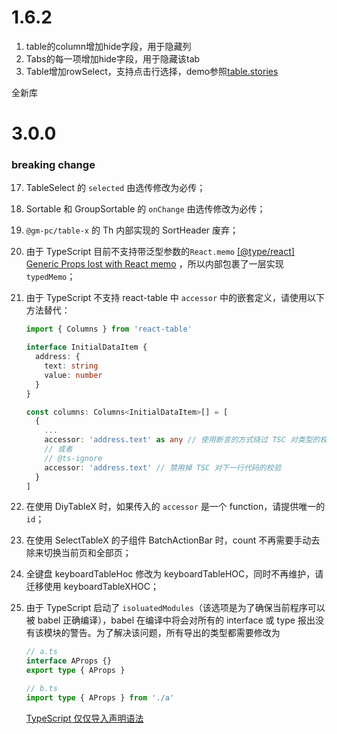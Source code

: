 # 1.6.2

1. table的column增加hide字段，用于隐藏列
2. Tabs的每一项增加hide字段，用于隐藏该tab
3. Table增加rowSelect，支持点击行选择，demo参照[table.stories](packages/table-x/src/table/table.stories.tsx)

全新库

# 3.0.0

### breaking change

17. TableSelect 的 `selected` 由选传修改为必传；

18. Sortable 和 GroupSortable 的 `onChange` 由选传修改为必传；

19. `@gm-pc/table-x` 的 Th 内部实现的 SortHeader 废弃；

20. 由于 TypeScript 目前不支持带泛型参数的`React.memo` [[@type/react] Generic Props lost with React memo](https://github.com/DefinitelyTyped/DefinitelyTyped/issues/37087) ，所以内部包裹了一层实现`typedMemo`；

21. 由于 TypeScript 不支持 react-table 中 `accessor` 中的嵌套定义，请使用以下方法替代：

    ```typescript
    import { Columns } from 'react-table'

    interface InitialDataItem {
      address: {
        text: string
        value: number
      }
    }

    const columns: Columns<InitialDataItem>[] = [
      {
        ...
        accessor: 'address.text' as any // 使用断言的方式绕过 TSC 对类型的校验
        // 或者
        // @ts-ignore
        accessor: 'address.text' // 禁用掉 TSC 对下一行代码的校验
      }
    ]
    ```

22. 在使用 DiyTableX 时，如果传入的 `accessor` 是一个 function，请提供唯一的 `id`；

23. 在使用 SelectTableX 的子组件 BatchActionBar 时，count 不再需要手动去除来切换当前页和全部页；

24. 全键盘 keyboardTableHoc 修改为 keyboardTableHOC，同时不再维护，请迁移使用 keyboardTableXHOC；

25. 由于 TypeScript 启动了 `isoluatedModules`（该选项是为了确保当前程序可以被 babel 正确编译），babel 在编译中将会对所有的 interface 或 type 报出没有该模块的警告。为了解决该问题，所有导出的类型都需要修改为

    ```typescript
    // a.ts
    interface AProps {}
    export type { AProps }

    // b.ts
    import type { AProps } from './a'
    ```

    [TypeScript 仅仅导入声明语法](https://juejin.im/post/5e0a07c1e51d4575ca50e3b5)

